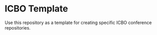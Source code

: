 # ICBO Template
Use this repository as a template for creating specific ICBO conference repositories.
